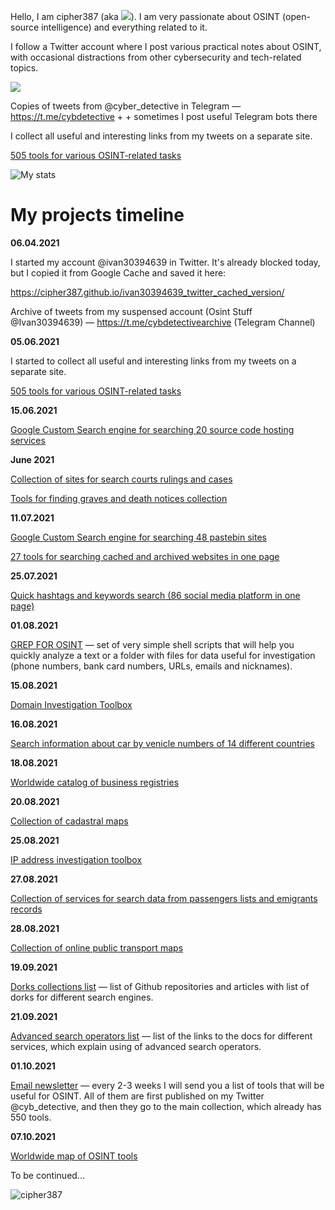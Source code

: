 
 
Hello, I am cipher387 (aka <a target="_blank" href="https://twitter.com/cyb_detective" title="My Twitter"><img src="https://img.shields.io/badge/-@cyb_detective-1ca0f1?style=flat-square&labelColor=1ca0f1&logo=twitter&logoColor=white&link=https://twitter.com/cyb_detective"></a>). I am very passionate about OSINT (open-source intelligence) and everything related to it.

I follow a Twitter account where I post various practical notes about OSINT, with occasional distractions from other cybersecurity and tech-related topics.


 <a target="_blank" href="https://twitter.com/cyb_detective" title="My Twitter"><img src="https://img.shields.io/badge/-@cyb_detective-1ca0f1?style=flat-square&labelColor=1ca0f1&logo=twitter&logoColor=white&link=https://twitter.com/cyb_detective"></a>
 
Copies of tweets from @cyber_detective in Telegram — https://t.me/cybdetective + + sometimes I post useful Telegram bots there

I collect all useful and interesting links from my tweets on a separate site. 

<a href="https://cipher387.github.io/osint_stuff_tool_collection/">505 tools for various OSINT-related tasks</a>

![My stats](https://github-readme-stats.vercel.app/api?username=cipher387&count_private=true&show_icons=true&theme=dark)


<h1>My projects timeline</h1>

<b>06.04.2021</b></br>

I started my account @ivan30394639 in Twitter. It's already blocked today, but I copied it from Google Cache and saved it here:

https://cipher387.github.io/ivan30394639_twitter_cached_version/

Archive of tweets from my suspensed account (Osint Stuff @Ivan30394639) — https://t.me/cybdetectivearchive (Telegram Channel)


<b>05.06.2021</b></br>

I started to collect all useful and interesting links from my tweets on a separate site. 

<a href="https://cipher387.github.io/osint_stuff_tool_collection/">505 tools for various OSINT-related tasks</a>

<b>15.06.2021</b></br>

<a href="https://cipher387.github.io/code_repository_google_custom_search_engines/">Google Custom Search engine for searching 20 source code hosting services</a>

<b>June 2021</b></br>

<a href="https://cipher387.github.io/osint_stuff_tool_collection/court_search_list.html">Collection of sites for search courts rulings and cases</a>

<a href="https://cipher387.github.io/osint_stuff_tool_collection/graves_search.html.html">Tools for finding graves and death notices collection</a>

<b>11.07.2021</b></br>

<a href="https://cipher387.github.io/pastebinsearchengines/">Google Custom Search engine for searching 48 pastebin sites</a>

<a href="https://cipher387.github.io/quickcacheandarchivesearch/">27 tools for searching cached and archived websites in one page</a>

<b>25.07.2021</b></br>

<a href="https://cipher387.github.io/hashtags_and_keywords_social_media_quick_search/">Quick hashtags and keywords search (86 social media platform in one page)</a>

<b>01.08.2021</b></br>

<a href="https://github.com/cipher387/grep_for_osint">GREP FOR OSINT</a> — set of very simple shell scripts that will help you quickly analyze a text or a folder with files for data useful for investigation (phone numbers, bank card numbers, URLs, emails and nicknames).

<b>15.08.2021</b></br>

<a href="https://cipher387.github.io/domain_investigation_toolbox/">Domain Investigation Toolbox</a>

<b>16.08.2021</b></br>

<a href="https://cipher387.github.io/venicle_number_search_toolbox/">Search information about car by venicle numbers of 14 different countries</a>

<b>18.08.2021</b></br>

<a href="https://cipher387.github.io/corporative_registry_worldwide_catalog/">Worldwide catalog of business registries</a>

<b>20.08.2021</b></br>

<a href="https://cipher387.github.io/collection_of_cadastral_maps/">Collection of cadastral maps</a>

<b>25.08.2021</b></br>

<a href="https://cipher387.github.io/domain_investigation_toolbox/ip.html">IP address investigation toolbox</a>

<b>27.08.2021</b></br>

<a href="https://cipher387.github.io/passengers_lists_and_migrants_records/" class="btn btn-primary" role="button">Collection of services for search data from passengers lists and emigrants records</a>

<b>28.08.2021</b></br>

<a href="https://cipher387.github.io/public_transport_maps/" class="btn btn-primary" role="button">Collection of online public transport maps</a>

<b>19.09.2021</b></br>

<a href="https://github.com/cipher387/Dorks-collections-list">Dorks collections list</a> — list of Github repositories and articles with list of dorks for different search engines.

<b>21.09.2021</b></br>

<a href="https://github.com/cipher387/Advanced-search-operators-list">Advanced search operators list</a> — list of the links to the docs for different services, which explain using of advanced search operators.

<b>01.10.2021</b></br>

<a href="https://www.getrevue.co/profile/cyb_detective?via=twitter-profile-webview">Email newsletter</a> — every 2-3 weeks I will send you a list of tools that will be useful for OSINT. All of them are first published on my Twitter @cyb_detective, and then they go to the main collection, which already has 550 tools.


<b>07.10.2021</b></b>

<a href="https://cipher387.github.io/osintmap/">Worldwide map of OSINT tools</a>


To be continued...

<p align="left"> <img src="https://komarev.com/ghpvc/?username=cipher387" alt="cipher387" /> </p>
